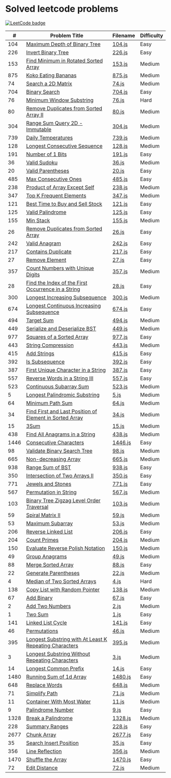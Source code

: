 # Solved leetcode problems

[![LeetCode badge](https://img.shields.io/badge/dynamic/json?style=for-the-badge&labelColor=black&color=%23ffa116&label=Solved&query=solved&url=https%3A%2F%2Fleetcode-badge.vercel.app%2Fapi%2Fusers%2Fredaktorscha&logo=leetcode&logoColor=yellow)](https://leetcode.com/redaktorscha/)

| #    | Problem Title                                                                                                                                     | Filename             | Difficulty |
| ---- | ------------------------------------------------------------------------------------------------------------------------------------------------- | -------------------- | ---------- |
| 104  | [Maximum Depth of Binary Tree](https://leetcode.com/problems/maximum-depth-of-binary-tree/)                                                       | [104.js](./104.js)   | Easy       |
| 226  | [Invert Binary Tree](https://leetcode.com/problems/invert-binary-tree/)                                                                           | [226.js](./226.js)   | Easy       |
| 153  | [Find Minimum in Rotated Sorted Array](https://leetcode.com/problems/find-minimum-in-rotated-sorted-array/)                                       | [153.js](./153.js)   | Medium     |
| 875  | [Koko Eating Bananas](https://leetcode.com/problems/koko-eating-bananas/)                                                                         | [875.js](./875.js)   | Medium     |
| 74   | [Search a 2D Matrix](https://leetcode.com/problems/search-a-2d-matrix/)                                                                           | [74.js](./74.js)     | Medium     |
| 704  | [Binary Search](https://leetcode.com/problems/binary-search/)                                                                                     | [704.js](./704.js)   | Easy       |
| 76   | [Minimum Window Substring](https://leetcode.com/problems/minimum-window-substring/)                                                               | [76.js](./76.js)     | Hard       |
| 80   | [Remove Duplicates from Sorted Array II](https://leetcode.com/problems/remove-duplicates-from-sorted-array-ii/)                                   | [80.js](./80.js)     | Medium     |
| 304  | [Range Sum Query 2D - Immutable](https://leetcode.com/problems/range-sum-query-2d-immutable/)                                                     | [304.js](./304.js)   | Medium     |
| 739  | [Daily Temperatures](https://leetcode.com/problems/daily-temperatures/)                                                                           | [739.js](./739.js)   | Medium     |
| 128  | [Longest Consecutive Sequence](https://leetcode.com/problems/longest-consecutive-sequence/)                                                       | [128.js](./128.js)   | Medium     |
| 191  | [Number of 1 Bits](https://leetcode.com/problems/number-of-1-bits/)                                                                               | [191.js](./191.js)   | Easy       |
| 36   | [Valid Sudoku](https://leetcode.com/problems/valid-sudoku/)                                                                                       | [36.js](./36.js)     | Medium     |
| 20   | [Valid Parentheses](https://leetcode.com/problems/valid-parentheses/)                                                                             | [20.js](./20.js)     | Easy       |
| 485  | [Max Consecutive Ones](https://leetcode.com/problems/max-consecutive-ones/)                                                                       | [485.js](./485.js)   | Easy       |
| 238  | [Product of Array Except Self](https://leetcode.com/problems/product-of-array-except-self/)                                                       | [238.js](./238.js)   | Medium     |
| 347  | [Top K Frequent Elements](https://leetcode.com/problems/top-k-frequent-elements/)                                                                 | [347.js](./347.js)   | Medium     |
| 121  | [Best Time to Buy and Sell Stock](https://leetcode.com/problems/best-time-to-buy-and-sell-stock/)                                                 | [121.js](./121.js)   | Easy       |
| 125  | [Valid Palindrome](https://leetcode.com/problems/valid-palindrome/)                                                                               | [125.js](./125.js)   | Easy       |
| 155  | [Min Stack](https://leetcode.com/problems/min-stack/)                                                                                             | [155.js](./155.js)   | Medium     |
| 26   | [Remove Duplicates from Sorted Array](https://leetcode.com/problems/remove-duplicates-from-sorted-array/)                                         | [26.js](./26.js)     | Easy       |
| 242  | [Valid Anagram](https://leetcode.com/problems/valid-anagram/)                                                                                     | [242.js](./242.js)   | Easy       |
| 217  | [Contains Duplicate](https://leetcode.com/problems/contains-duplicate/)                                                                           | [217.js](./217.js)   | Easy       |
| 27   | [Remove Element](https://leetcode.com/problems/remove-element/)                                                                                   | [27.js](./27.js)     | Easy       |
| 357  | [Count Numbers with Unique Digits](https://leetcode.com/problems/count-numbers-with-unique-digits/)                                               | [357.js](./357.js)   | Medium     |
| 28   | [Find the Index of the First Occurrence in a String](https://leetcode.com/problems/find-the-index-of-the-first-occurrence-in-a-string/)           | [28.js](./28.js)     | Easy       |
| 300  | [Longest Increasing Subsequence](https://leetcode.com/problems/longest-increasing-subsequence/)                                                   | [300.js](./300.js)   | Medium     |
| 674  | [Longest Continuous Increasing Subsequence](https://leetcode.com/problems/longest-continuous-increasing-subsequence/)                             | [674.js](./674.js)   | Easy       |
| 494  | [Target Sum](https://leetcode.com/problems/target-sum/)                                                                                           | [494.js](./494.js)   | Medium     |
| 449  | [Serialize and Deserialize BST](https://leetcode.com/problems/serialize-and-deserialize-bst/)                                                     | [449.js](./449.js)   | Medium     |
| 977  | [Squares of a Sorted Array](https://leetcode.com/problems/squares-of-a-sorted-array/)                                                             | [977.js](./977.js)   | Easy       |
| 443  | [String Compression](https://leetcode.com/problems/string-compression/)                                                                           | [443.js](./443.js)   | Medium     |
| 415  | [Add Strings](https://leetcode.com/problems/add-strings/description/)                                                                             | [415.js](./415.js)   | Easy       |
| 392  | [Is Subsequence](https://leetcode.com/problems/is-subsequence/)                                                                                   | [392.js](./392.js)   | Easy       |
| 387  | [First Unique Character in a String](https://leetcode.com/problems/first-unique-character-in-a-string/)                                           | [387.js](./387.js)   | Easy       |
| 557  | [Reverse Words in a String III](https://leetcode.com/problems/reverse-words-in-a-string-iii/)                                                     | [557.js](./557.js)   | Easy       |
| 523  | [Continuous Subarray Sum](https://leetcode.com/problems/continuous-subarray-sum/)                                                                 | [523.js](./523.js)   | Medium     |
| 5    | [Longest Palindromic Substring](https://leetcode.com/problems/longest-palindromic-substring/)                                                     | [5.js](./5.js)       | Medium     |
| 64   | [Minimum Path Sum](https://leetcode.com/problems/minimum-path-sum/)                                                                               | [64.js](./64.js)     | Medium     |
| 34   | [Find First and Last Position of Element in Sorted Array](https://leetcode.com/problems/find-first-and-last-position-of-element-in-sorted-array/) | [34.js](./34.js)     | Medium     |
| 15   | [3Sum](https://leetcode.com/problems/3sum/)                                                                                                       | [15.js](./15.js)     | Medium     |
| 438  | [Find All Anagrams in a String](https://leetcode.com/problems/find-all-anagrams-in-a-string/)                                                     | [438.js](./438.js)   | Medium     |
| 1446 | [Consecutive Characters](https://leetcode.com/problems/consecutive-characters/)                                                                   | [1446.js](./1446.js) | Easy       |
| 98   | [Validate Binary Search Tree](https://leetcode.com/problems/validate-binary-search-tree/)                                                         | [98.js](./98.js)     | Medium     |
| 665  | [Non-decreasing Array](https://leetcode.com/problems/non-decreasing-array/)                                                                       | [665.js](./665.js)   | Medium     |
| 938  | [Range Sum of BST](https://leetcode.com/problems/range-sum-of-bst/)                                                                               | [938.js](./938.js)   | Easy       |
| 350  | [Intersection of Two Arrays II](https://leetcode.com/problems/intersection-of-two-arrays-ii/)                                                     | [350.js](./350.js)   | Easy       |
| 771  | [Jewels and Stones](https://leetcode.com/problems/jewels-and-stones/)                                                                             | [771.js](./771.js)   | Easy       |
| 567  | [Permutation in String](https://leetcode.com/problems/permutation-in-string/)                                                                     | [567.js](./567.js)   | Medium     |
| 103  | [Binary Tree Zigzag Level Order Traversal](https://leetcode.com/problems/binary-tree-zigzag-level-order-traversal/)                               | [103.js](./103.js)   | Medium     |
| 59   | [Spiral Matrix II](https://leetcode.com/problems/spiral-matrix-ii/)                                                                               | [59.js](./59.js)     | Medium     |
| 53   | [Maximum Subarray](https://leetcode.com/problems/maximum-subarray/)                                                                               | [53.js](./53.js)     | Medium     |
| 206  | [Reverse Linked List](https://leetcode.com/problems/reverse-linked-list/)                                                                         | [206.js](./206.js)   | Easy       |
| 204  | [Count Primes](https://leetcode.com/problems/count-primes/)                                                                                       | [204.js](./204.js)   | Medium     |
| 150  | [Evaluate Reverse Polish Notation](https://leetcode.com/problems/evaluate-reverse-polish-notation/)                                               | [150.js](./150.js)   | Medium     |
| 49   | [Group Anagrams](https://leetcode.com/problems/group-anagrams/)                                                                                   | [49.js](./49.js)     | Medium     |
| 88   | [Merge Sorted Array](https://leetcode.com/problems/merge-sorted-array/)                                                                           | [88.js](./88.js)     | Easy       |
| 22   | [Generate Parentheses](https://leetcode.com/problems/generate-parentheses/)                                                                       | [22.js](./22.js)     | Medium     |
| 4    | [Median of Two Sorted Arrays](https://leetcode.com/problems/median-of-two-sorted-arrays/)                                                         | [4.js](./4.js)       | Hard       |
| 138  | [Copy List with Random Pointer](https://leetcode.com/problems/copy-list-with-random-pointer/)                                                     | [138.js](./138.js)   | Medium     |
| 67   | [Add Binary](https://leetcode.com/problems/add-binary/)                                                                                           | [67.js](./67.js)     | Easy       |
| 2    | [Add Two Numbers](https://leetcode.com/problems/add-two-numbers/)                                                                                 | [2.js](./2.js)       | Medium     |
| 1    | [Two Sum](https://leetcode.com/problems/two-sum/description/)                                                                                     | [1.js](./1.js)       | Easy       |
| 141  | [Linked List Cycle](https://leetcode.com/problems/linked-list-cycle/)                                                                             | [141.js](./141.js)   | Easy       |
| 46   | [Permutations](https://leetcode.com/problems/permutations/)                                                                                       | [46.js](./46.js)     | Medium     |
| 395  | [Longest Substring with At Least K Repeating Characters](https://leetcode.com/problems/longest-substring-with-at-least-k-repeating-characters)    | [395.js](./395.js)   | Medium     |
| 3    | [Longest Substring Without Repeating Characters](https://leetcode.com/problems/longest-substring-without-repeating-characters/)                   | [3.js](./3.js)       | Medium     |
| 14   | [Longest Common Prefix](https://leetcode.com/problems/longest-common-prefix/)                                                                     | [14.js](./14.js)     | Easy       |
| 1480 | [Running Sum of 1d Array](https://leetcode.com/problems/running-sum-of-1d-array/)                                                                 | [1480.js](./1480.js) | Easy       |
| 648  | [Replace Words](https://leetcode.com/problems/replace-words/)                                                                                     | [648.js](./648.js)   | Medium     |
| 71   | [Simplify Path](https://leetcode.com/problems/simplify-path/)                                                                                     | [71.js](./71.js)     | Medium     |
| 11   | [Container With Most Water](https://leetcode.com/problems/container-with-most-water/)                                                             | [11.js](./11.js)     | Medium     |
| 9    | [Palindrome Number](https://leetcode.com/problems/palindrome-number/)                                                                             | [9.js](./9.js)       | Easy       |
| 1328 | [Break a Palindrome](https://leetcode.com/problems/break-a-palindrome/)                                                                           | [1328.js](./1328.js) | Medium     |
| 228  | [Summary Ranges](https://leetcode.com/problems/summary-ranges/)                                                                                   | [228.js](./228.js)   | Easy       |
| 2677 | [Chunk Array](https://leetcode.com/problems/chunk-array/)                                                                                         | [2677.js](./2677.js) | Easy       |
| 35   | [Search Insert Position](https://leetcode.com/problems/search-insert-position/)                                                                   | [35.js](./35.js)     | Easy       |
| 356  | [Line Reflection](https://leetcode.com/problems/line-reflection/)                                                                                 | [356.js](./356.js)   | Medium     |
| 1470 | [Shuffle the Array](https://leetcode.com/problems/shuffle-the-array/)                                                                             | [1470.js](./1470.js) | Easy       |
| 72   | [Edit Distance](https://leetcode.com/problems/edit-distance/)                                                                                     | [72.js](./72.js)     | Medium     |
